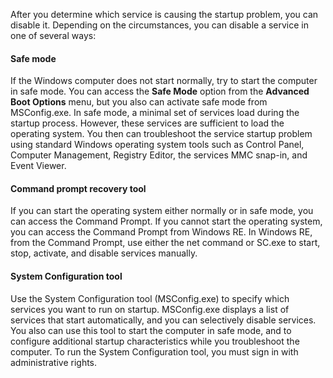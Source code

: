 After you determine which service is causing the startup problem, you can disable it. Depending on the circumstances, you can disable a service in one of several ways:

#### Safe mode

If the Windows computer does not start normally, try to start the computer in safe mode. You can access the **Safe Mode** option from the **Advanced Boot Options** menu, but you also can activate safe mode from MSConfig.exe. In safe mode, a minimal set of services load during the startup process. However, these services are sufficient to load the operating system. You then can troubleshoot the service startup problem using standard Windows operating system tools such as Control Panel, Computer Management, Registry Editor, the services MMC snap-in, and Event Viewer.

#### Command prompt recovery tool

If you can start the operating system either normally or in safe mode, you can access the Command Prompt. If you cannot start the operating system, you can access the Command Prompt from Windows RE. In Windows RE, from the Command Prompt, use either the net command or SC.exe to start, stop, activate, and disable services manually.

#### System Configuration tool

Use the System Configuration tool (MSConfig.exe) to specify which services you want to run on startup. MSConfig.exe displays a list of services that start automatically, and you can selectively disable services. You also can use this tool to start the computer in safe mode, and to configure additional startup characteristics while you troubleshoot the computer. To run the System Configuration tool, you must sign in with administrative rights.
